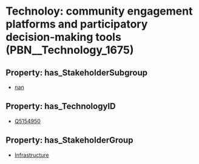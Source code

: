 # Technoloy: __community engagement platforms and participatory decision-making tools__ (PBN__Technology_1675)

## Property: has_StakeholderSubgroup

* [nan](PBN__TechSubgroup_7)

## Property: has_TechnologyID

* [Q5154950](Q5154950)

## Property: has_StakeholderGroup

* [Infrastructure](PBN__TechGroup_4)

